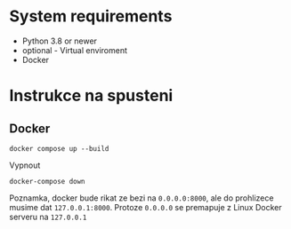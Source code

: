 # System requirements
- Python 3.8 or newer
- optional - Virtual enviroment
- Docker
  

# Instrukce na spusteni
## Docker
```commandline
docker compose up --build
```

Vypnout
```commandline
docker-compose down
```

Poznamka, docker bude rikat ze bezi na `0.0.0.0:8000`, ale do prohlizece musime dat `127.0.0.1:8000`. Protoze `0.0.0.0` 
se premapuje z Linux Docker serveru na `127.0.0.1`